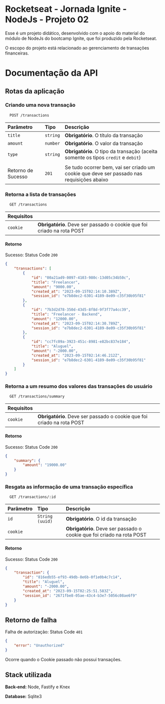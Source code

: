 # Rocketseat - Jornada Ignite - NodeJs - Projeto 02

Esse é um projeto didático, desenvolvido com o apoio do material do módulo de NodeJs do bootcamp Ignite, que foi produzido pela Rocketseat.

O escopo do projeto está relacionado ao gerenciamento de transações financeiras.

# Documentação da API

## Rotas da aplicação
### Criando uma nova transação
```http
  POST /transactions
```
| Parâmetro   | Tipo       | Descrição                           |
| :---------- | :--------- | :---------------------------------- |
| `title`  | `string` | **Obrigatório**. O título da transação   |
| `amount` | `number` | **Obrigatório**. O valor da transação    |
| `type`   | `string` | **Obrigatório**. O tipo da transação (aceita somente os tipos `credit` e `debit`)                                        |
||
|Retorno de Sucesso| `201`|Se tudo ocorrer bem, vai ser criado um cookie que deve ser passado nas requisições abaixo|


### Retorna a lista de transações

```http
  GET /transactions
```

| Requisitos   |        |
| :---------- | :--------- |
| `cookie`  |  **Obrigatório**. Deve ser passado o cookie que foi criado na rota POST|

#### Retorno
Sucesso: Status Code `200`
```json
{
	"transactions": [
		{
			"id": "00a21ad9-0097-4103-980c-13d05c34b50c",
			"title": "Freelancer",
			"amount": "9000.00",
			"created_at": "2023-09-15T02:14:10.389Z",
			"session_id": "e7b8dec2-6301-4189-8e09-c35f30b95f81"
		},
		{
			"id": "7b3d2d78-350d-43d5-8f8d-9f3f77a4cc39",
			"title": "Freelancer - Backend",
			"amount": "12000.00",
			"created_at": "2023-09-15T02:14:30.789Z",
			"session_id": "e7b8dec2-6301-4189-8e09-c35f30b95f81"
		},
		{
			"id": "cc7fc09a-3923-451c-8981-e82bc837e184",
			"title": "Aluguel",
			"amount": "-2000.00",
			"created_at": "2023-09-15T02:14:46.212Z",
			"session_id": "e7b8dec2-6301-4189-8e09-c35f30b95f81"
		}
	]
}
 ```
### Retorna a um resumo dos valores das transações do usuário

```http
  GET /transactions/summary
```

| Requisitos   |        |
| :---------- | :--------- |
| `cookie`  |  **Obrigatório**. Deve ser passado o cookie que foi criado na rota POST|

#### Retorno
Sucesso: Status Code `200`
```json
{
	"summary": {
		"amount": "19000.00"
	}
}
 ```

### Resgata as informação de uma transação específica

```http
  GET /transactions/:id
```

| Parâmetro   | Tipo       | Descrição                              |
| :---------- | :--------- | :----------------------------------    |
| `id`  | `String (uuid)` | **Obrigatório**. O id da transação      |
| `cookie` | |  **Obrigatório**. Deve ser passado o cookie que foi   criado na rota POST                                                 |

#### Retorno
Sucesso: Status Code `200`
```json
{
	"transaction": {
		"id": "816edb55-ef93-49db-8e6b-0f1e0b4c7c14",
		"title": "Aluguel",
		"amount": "-2000.00",
		"created_at": "2023-09-15T02:25:51.583Z",
		"session_id": "2671fbe8-05ae-43c4-b3e7-5056c08ae6f9"
	}
}
 ```

## Retorno de falha

Falha de autorização: Status Code `401`
```json
{
	"error": "Unauthorized"
}
 ```
Ocorre quando o Cookie passado não possui transações.
## Stack utilizada

**Back-end:** Node, Fastify e Knex

**Database:** Sqlite3